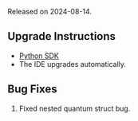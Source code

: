 Released on 2024-08-14.

## Upgrade Instructions

-   [Python SDK](../classiq_101/registration_installations.md/#platform-version-updates)
-   The IDE upgrades automatically.

## Bug Fixes

1. Fixed nested quantum struct bug.
